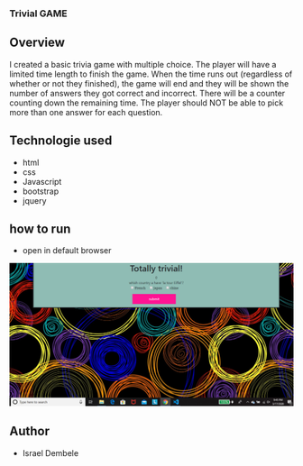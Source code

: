### Trivial GAME 

 ## Overview 

  I created a basic trivia game with multiple choice.
The player will have a limited time length to finish the game. When the time runs out (regardless of whether or not they finished), the game will end and they will be shown the number of answers they got correct and incorrect.
There will be a counter counting down the remaining time.
The player should NOT be able to pick more than one answer for each question.  

## Technologie used  
- html 
- css 
- Javascript 
- bootstrap 
- jquery 

## how to run 
- open in default browser 


![](./assets/images/game-image.png) 

## Author 
- Israel Dembele 
